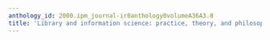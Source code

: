 ```yaml
---
anthology_id: 2000.ipm_journal-ir0anthology0volumeA36A3.8
title: 'Library and information science: practice, theory, and philosophical basis'
---
```

